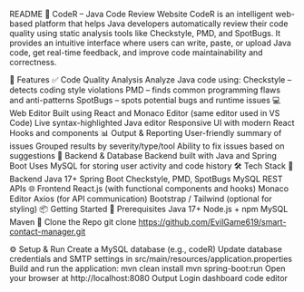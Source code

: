 README
🧠 CodeR – Java Code Review Website
CodeR is an intelligent web-based platform that helps Java developers automatically review their code quality using static analysis tools like Checkstyle, PMD, and SpotBugs. It provides an intuitive interface where users can write, paste, or upload Java code, get real-time feedback, and improve code maintainability and correctness.

🚀 Features
✅ Code Quality Analysis
Analyze Java code using:
Checkstyle – detects coding style violations
PMD – finds common programming flaws and anti-patterns
SpotBugs – spots potential bugs and runtime issues
💻 Web Editor
Built using React and Monaco Editor (same editor used in VS Code)
Live syntax-highlighted Java editor
Responsive UI with modern React Hooks and components
📊 Output & Reporting
User-friendly summary of issues
Grouped results by severity/type/tool
Ability to fix issues based on suggestions
💾 Backend & Database
Backend built with Java and Spring Boot
Uses MySQL for storing user activity and code history
🛠️ Tech Stack
🔧 Backend
Java 17+
Spring Boot
Checkstyle, PMD, SpotBugs
MySQL
REST APIs
🌐 Frontend
React.js (with functional components and hooks)
Monaco Editor
Axios (for API communication)
Bootstrap / Tailwind (optional for styling)
📦 Getting Started
🧰 Prerequisites
Java 17+
Node.js + npm
MySQL
Maven
🔄 Clone the Repo
git clone https://github.com/EvilGame619/smart-contact-manager.git

⚙️ Setup & Run
Create a MySQL database (e.g., codeR)
Update database credentials and SMTP settings in src/main/resources/application.properties
Build and run the application:
mvn clean install
mvn spring-boot:run
Open your browser at http://localhost:8080
Output Login dashboard code editor
